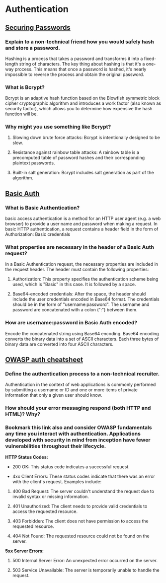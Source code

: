 #  Authentication

## [Securing Passwords](https://thehackernews.com/2014/04/securing-passwords-with-bcrypt-hashing.html)
### Explain to a non-technical friend how you would safely hash and store a password.

Hashing is a process that takes a password and transforms it into a fixed-length string of characters. The key thing about hashing is that it's a one-way process. This means that once a password is hashed, it's nearly impossible to reverse the process and obtain the original password. 

### What is Bcrypt?

Bcrypt is an adaptive hash function based on the Blowfish symmetric block cipher cryptographic algorithm and introduces a work factor (also known as security factor), which allows you to determine how expensive the hash function will be.

### Why might you use something like Bcrypt?

1. Slowing down brute force attacks: Bcrypt is intentionally designed to be slow. 

2. Resistance against rainbow table attacks: A rainbow table is a precomputed table of password hashes and their corresponding plaintext passwords. 

3. Built-in salt generation: Bcrypt includes salt generation as part of the algorithm.

## [Basic Auth](https://en.wikipedia.org/wiki/Basic_access_authentication)


### What is Basic Authentication?

 basic access authentication is a method for an HTTP user agent (e.g. a web browser) to provide a user name and password when making a request. In basic HTTP authentication, a request contains a header field in the form of Authorization: Basic credentials

### What properties are necessary in the header of a Basic Auth request?


In a Basic Authentication request, the necessary properties are included in the request header. The header must contain the following properties:

1. Authorization: This property specifies the authentication scheme being used, which is "Basic" in this case. It is followed by a space.

2. Base64-encoded credentials: After the space, the header should include the user credentials encoded in Base64 format. The credentials should be in the form of "username:password". The username and password are concatenated with a colon (":") between them.

### How are username:password in Basic Auth encoded?

 Encode the concatenated string using Base64 encoding. Base64 encoding converts the binary data into a set of ASCII characters. Each three bytes of binary data are converted into four ASCII characters.

## [OWASP auth cheatsheet](https://cheatsheetseries.owasp.org/cheatsheets/Authentication_Cheat_Sheet.html)

### Define the authentication process to a non-technical recruiter.

 Authentication in the context of web applications is commonly performed by submitting a username or ID and one or more items of private information that only a given user should know.

### How should your error messaging respond (both HTTP and HTML)? Why?

### Bookmark this link also and consider OWASP fundamentals any time you interact with authentication. Applications developed with security in mind from inception have fewer vulnerabilities throughout their lifecycle.

**HTTP Status Codes:** 

* 200 OK: This status code indicates a successful request.

* 4xx Client Errors: These status codes indicate that there was an error with the client's request. Examples include:

1. 400 Bad Request: The server couldn't understand the request due to invalid syntax or missing information.

2. 401 Unauthorized: The client needs to provide valid credentials to access the requested resource.

2. 403 Forbidden: The client does not have permission to access the requested resource.

2. 404 Not Found: The requested resource could not be found on the server.

**5xx Server Errors:**

1. 500 Internal Server Error: An unexpected error occurred on the server.

2. 503 Service Unavailable: The server is temporarily unable to handle the request.
